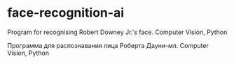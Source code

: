 # face-recognition-ai

Program for recognising Robert Downey Jr.'s face. Computer Vision, Python

Программа для распознавания лица Роберта Дауни-мл. Computer Vision, Python
